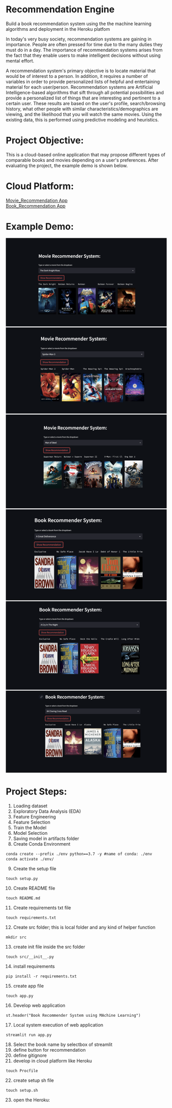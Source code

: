# Recommendation Engine
Build a book recommendation system using the the machine learning algorithms and deployment in the Heroku platfom

In today's very busy society, recommendation systems are gaining in importance. People are often pressed for time due to the many duties they must do in a day. The importance of recommendation systems arises from the fact that they enable users to make intelligent decisions without using mental effort.

A recommendation system's primary objective is to locate material that would be of interest to a person. In addition, it requires a number of variables in order to provide personalized lists of helpful and entertaining material for each user/person. Recommendation systems are Artificial Intelligence-based algorithms that sift through all potential possibilities and provide a personalized list of things that are interesting and pertinent to a certain user. These results are based on the user's profile, search/browsing history, what other people with similar characteristics/demographics are viewing, and the likelihood that you will watch the same movies. Using the existing data, this is performed using predictive modeling and heuristics.

# Project Objective:

This is a cloud-based online application that may propose different types of comparable books and movies depending on a user's preferences. After evaluating the project, the example demo is shown below.

# Cloud Platform:

[Movie_Recommendation App](https://movie-recommendation-system3.herokuapp.com/) <br>
[Book_Recommendation App](https://book-recommendation3.herokuapp.com/)

# Example Demo:
[![name](Movie_1.png)](Movie_1.png)
[![name](Movie_2.png)](Movie_2.png)
[![name](Movie_3.png)](Movie_3.png)
[![name](Book_1.png)](Book_1.png)
[![name](Book_2.png)](Book_2.png)
[![name](Book_3.png)](Book_3.png)

# Project Steps:

1. Loading dataset
2. Exploratory Data Analysis (EDA)
3. Feature Engineering
4. Feature Selection
5. Train the Model
6. Model Selection
7. Saving model in artifacts folder
8. Create Conda Environment
```
conda create --prefix ./env python==3.7 -y #name of conda: ./env
conda activate ./env/
```
9. Create the setup file
```
touch setup.py
```
10. Create README file
```
touch README.md
```
11. Create requirements txt file
```
touch requirements.txt
```
12. Create src folder; this is local folder and any kind of helper function
```
mkdir src
```
13. create init file inside the src folder
```
touch src/__init__.py
```
14. install requirements
```
pip install -r requirements.txt
```
15. create app file
```
touch app.py
```
16. Develop web application
```
st.header("Book Recommender System using MAchine Learning")
```
17. Local system execution of web application
```
streamlit run app.py
```
18. Select the book name by selectbox of streamlit
19. define button for recommendation
20. define gitignore
21. develop in cloud platform like Heroku
```
touch Procfile
```
22. create setup sh file
```
touch setup.sh
```
23. open the Heroku: 
